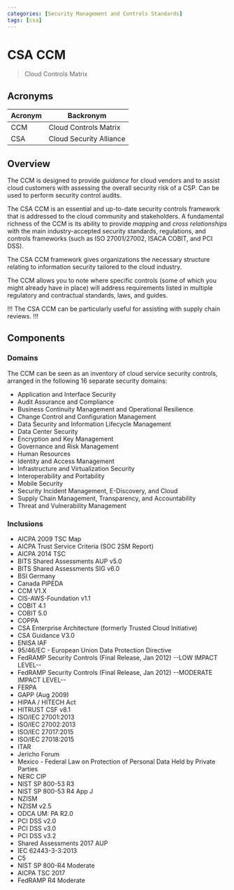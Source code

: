 ```yaml
---
categories: [Security Management and Controls Standards]
tags: [csa]
---
```


# CSA CCM

> Cloud Controls Matrix

## Acronyms

| Acronym | Backronym |
| - | - |
| CCM | Cloud Controls Matrix |
| CSA | Cloud Security Alliance |

## Overview

The CCM is designed to provide *guidance* for cloud vendors and to assist cloud customers with assessing the overall security risk of a CSP. Can be used to perform security control audits.

The CSA CCM is an essential and up-to-date security controls framework that is addressed to the cloud community and stakeholders. A fundamental richness of the CCM is its ability to provide *mapping* and *cross relationships* with the main industry-accepted security standards, regulations, and controls frameworks (such as ISO 27001/27002, ISACA COBIT, and PCI DSS).

The CSA CCM framework gives organizations the necessary structure relating to information security tailored to the cloud industry.

The CCM allows you to note where specific controls (some of which you might already have in place) will address requirements listed in multiple regulatory and contractual standards, laws, and guides.

!!!
The CSA CCM can be particularly useful for assisting with supply chain reviews.
!!!

## Components

### Domains

The CCM can be seen as an inventory of cloud service security controls, arranged in the following 16 separate security domains:

- Application and Interface Security
- Audit Assurance and Compliance
- Business Continuity Management and Operational Resilience
- Change Control and Configuration Management
- Data Security and Information Lifecycle Management
- Data Center Security
- Encryption and Key Management
- Governance and Risk Management
- Human Resources
- Identity and Access Management
- Infrastructure and Virtualization Security
- Interoperability and Portability
- Mobile Security
- Security Incident Management, E-Discovery, and Cloud
- Supply Chain Management, Transparency, and Accountability
- Threat and Vulnerability Management

### Inclusions

- AICPA 2009 TSC Map
- AICPA Trust Service Criteria (SOC 2SM Report)
- AICPA 2014 TSC
- BITS Shared Assessments AUP v5.0
- BITS Shared Assessments SIG v6.0
- BSI Germany
- Canada PIPEDA
- CCM V1.X
- CIS-AWS-Foundation v1.1
- COBIT 4.1
- COBIT 5.0
- COPPA
- CSA Enterprise Architecture (formerly Trusted Cloud Initiative)
- CSA Guidance V3.0
- ENISA IAF
- 95/46/EC - European Union Data Protection Directive
- FedRAMP Security Controls (Final Release, Jan 2012) --LOW IMPACT LEVEL--
- FedRAMP Security Controls (Final Release, Jan 2012) --MODERATE IMPACT LEVEL--
- FERPA
- GAPP (Aug 2009)
- HIPAA / HITECH Act
- HITRUST CSF v8.1
- ISO/IEC 27001:2013
- ISO/IEC 27002:2013
- ISO/IEC 27017:2015
- ISO/IEC 27018:2015
- ITAR
- Jericho Forum
- Mexico - Federal Law on Protection of Personal Data Held by Private Parties
- NERC CIP
- NIST SP 800-53 R3
- NIST SP 800-53 R4 App J
- NZISM
- NZISM v2.5
- ODCA UM: PA R2.0
- PCI DSS v2.0
- PCI DSS v3.0
- PCI DSS v3.2
- Shared Assessments 2017 AUP
- IEC 62443-3-3:2013
- C5
- NIST SP 800-R4 Moderate
- AICPA TSC 2017
- FedRAMP R4 Moderate
